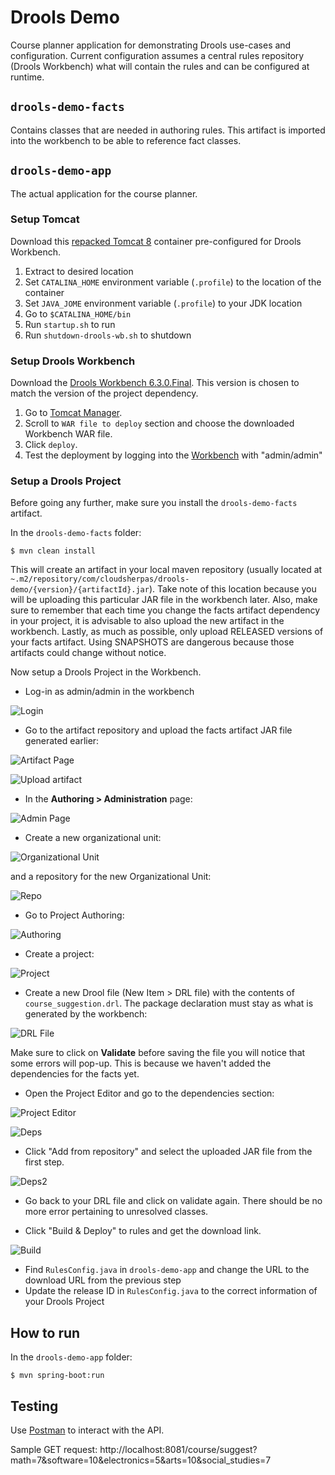 Drools Demo
===

Course planner application for demonstrating Drools use-cases and configuration. Current configuration assumes a central
rules repository (Drools Workbench) what will contain the rules and can be configured at runtime.

## `drools-demo-facts`
Contains classes that are needed in authoring rules. This artifact is imported into the workbench to be able to
reference fact classes.

## `drools-demo-app`
The actual application for the course planner.

### Setup Tomcat
Download this [repacked Tomcat 8](https://www.dropbox.com/s/9makqnl9hd5dmp5/apache-tomcat-8.tar.gz?dl=0) container pre-configured for Drools Workbench.

1.  Extract to desired location
2.  Set `CATALINA_HOME` environment variable (`.profile`) to the location of the container
3.  Set `JAVA_JOME` environment variable (`.profile`) to your JDK location
4.  Go to `$CATALINA_HOME/bin`
5.  Run `startup.sh` to run
6.  Run `shutdown-drools-wb.sh` to shutdown

### Setup Drools Workbench
Download the [Drools Workbench 6.3.0.Final](http://download.jboss.org/drools/release/6.3.0.Final/kie-drools-wb-6.3.0.Final-tomcat7.war).
This version is chosen to match the version of the project dependency.

1.  Go to [Tomcat Manager](http://localhost:9090/manager/html/).
2.  Scroll to `WAR file to deploy` section and choose the downloaded Workbench WAR file.
3.  Click `deploy`.
4.  Test the deployment by logging into the [Workbench](http://localhost:9090/kie-drools-wb-6.3.0.Final-tomcat7) with "admin/admin"


### Setup a Drools Project
Before going any further, make sure you install the `drools-demo-facts` artifact. 

In the `drools-demo-facts` folder:

```
$ mvn clean install
```

This will create an artifact in your local maven repository (usually located at `~.m2/repository/com/cloudsherpas/drools-demo/{version}/{artifactId}.jar`).
Take note of this location because you will be uploading this particular JAR file in the workbench later. Also, make sure 
to remember that each time you change the facts artifact dependency in your project, it is advisable to also upload the new artifact in the workbench.
Lastly, as much as possible, only upload RELEASED versions of your facts artifact. Using SNAPSHOTS are dangerous because 
those artifacts could change without notice.

Now setup a Drools Project in the Workbench.

*  Log-in as admin/admin in the workbench

![Login](readme-assets/023.png)

*  Go to the artifact repository and upload the facts artifact JAR file generated earlier:

![Artifact Page](readme-assets/024.png)

![Upload artifact](readme-assets/025.png)

*  In the **Authoring > Administration** page:

![Admin Page](readme-assets/026.png)
    
*  Create a new organizational unit:
    
![Organizational Unit](readme-assets/027.png)
    
and a repository for the new Organizational Unit:

![Repo](readme-assets/028.png)

*  Go to Project Authoring:

![Authoring](readme-assets/031.png)

*  Create a project:

![Project](readme-assets/032.png)

*  Create a new Drool file (New Item > DRL file) with the contents of `course_suggestion.drl`. The package declaration must stay as what is generated by the workbench:

![DRL File](readme-assets/033.png)

Make sure to click on **Validate** before saving the file you will notice that some errors will pop-up. This is because we haven't added the dependencies for the facts yet.

*  Open the Project Editor and go to the dependencies section:

![Project Editor](readme-assets/034.png)

![Deps](readme-assets/035.png)

*  Click "Add from repository" and select the uploaded JAR file from the first step.

![Deps2](readme-assets/036.png)

*  Go back to your DRL file and click on validate again. There should be no more error pertaining to unresolved classes.

*  Click "Build & Deploy" to rules and get the download link.


![Build](readme-assets/037.png)

*  Find `RulesConfig.java` in `drools-demo-app` and change the URL to the download URL from the previous step
*  Update the release ID in `RulesConfig.java` to the correct information of your Drools Project

## How to run
In the `drools-demo-app` folder:
    
```
$ mvn spring-boot:run
```

    
## Testing
Use [Postman](https://chrome.google.com/webstore/detail/postman/fhbjgbiflinjbdggehcddcbncdddomop?hl=en) to interact with
the API.

Sample GET request:
    http://localhost:8081/course/suggest?math=7&software=10&electronics=5&arts=10&social_studies=7